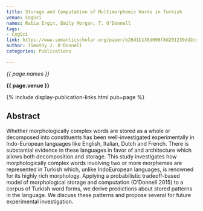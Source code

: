 ```yaml
---
title: Storage and Computation of Multimorphemic Words in Turkish
venue: CogSci
names: Rabia Ergin, Emily Morgan, T. O’Donnell
tags:
- CogSci
link: https://www.semanticscholar.org/paper/b26d1b138d096f8d201239dd2cdac060ff18667b
author: Timothy J. O'Donnell
categories: Publications

---
```


*{{ page.names }}*

**{{ page.venue }}**

{% include display-publication-links.html pub=page %}

## Abstract

Whether morphologically complex words are stored as a whole or decomposed into constituents has been well-investigated experimentally in Indo-European languages like English, Italian, Dutch and French. There is substantial evidence in these languages in favor of and architecture which allows both decomposition and storage. This study investigates how morphologically complex words involving two or more morphemes are represented in Turkish which, unlike IndoEuropean languages, is renowned for its highly rich morphology. Applying a probabilistic tradeoff-based model of morphological storage and computation (O’Donnell 2015) to a corpus of Turkish word forms, we derive predictions about stored patterns in the language. We discuss these patterns and propose several for future experimental investigation.